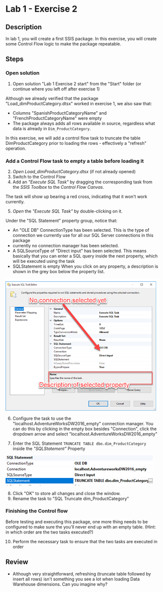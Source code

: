 # Lab 1 - Exercise 2

## Description
In lab 1, you will create a first SSIS package. In this exercise, you will create some Control Flow logic to make the package repeatable.

## Steps

### Open solution
1. Open solution "Lab 1 Exercise 2 start" from the "Start" folder (or continue where you left off after exercise 1)

Although we already verified that the package "Load_dimProductCategory.dtsx" worked in exercise 1, we also saw that:

* Columns "SpanishProductCategoryName"  and "FrenchProductCategoryName" were empty
* The package always adds all rows available in source, regardless what data is already in `Dim_ProductCategory`.

In this exercise, we will add a control flow task to truncate the table DimProductCategory prior to loading the rows - effectively a "refresh" operation.

### Add a Control Flow task to empty a table before loading it

2. *Open Load_dimProductCategory.dtsx* (if not already opened)
3. Switch to the Control Flow
4. Add an *"Execute SQL Task"* by dragging the corresponding task from the *SSIS Toolbox* to the *Control Flow Canvas*.

The task will show up bearing a red cross, indicating that it won't work currently.

5. *Open* the *"Execute SQL Task"* by double-clicking on it.

Under the "SQL Statement" property group, notice that:
* An "OLE DB" ConnectionType has been selected. This is the type of connection we currently use for all our SQL Server connections in this package
* currently no connection manager has been selected.
* A SQLSourceType of "Direct input" has been selected. This means basically that you can enter a SQL query inside the next property, which will be executed using the task
* SQLStatement is empty
When you click on any property, a description is shown in the grey box below the property list.

![Screenshot of properties](img/01_screenshot_properties.png)

6. Configure the task to use the "localhost.AdventureWorksDW2016_empty" connection manager. You can do this by clicking in the empty box besides "Connection", click the dropdown arrow and select "localhost.AdventureWorksDW2016_empty"

7. Enter the SQL Statement `TRUNCATE TABLE dbo.dim_ProductCategory` inside the *"SQLStatement"* Property

![Screenshot of filled settings](img/02_filled_settings.png)

8. Click "OK" to store all changes and close the window.
9. Rename the task to "SQL Truncate dim_ProductCategory"

### Finishing the Control flow

Before testing and executing this package, one more thing needs to be configured to make sure the you'll never end up with an empty table.
(Hint: in which order are the two tasks executed?)

10. Perform the necessary task to ensure that the two tasks are executed in order

## Review
* Although very straightforward, refreshing (truncate table followed by insert all rows) isn't something you see a lot when loading Data Warehouse dimensions. Can you imagine why?